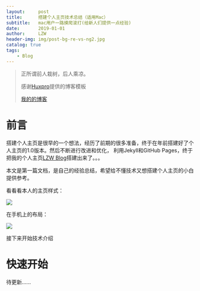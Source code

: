 ```yaml
---
layout:     post
title:      搭建个人主页技术总结（适用Mac）
subtitle:   mac用户一路摸爬滚打(给新人们提供一点经验)
date:       2019-01-01
author:     LZW
header-img: img/post-bg-re-vs-ng2.jpg
catalog: true
tags:
    - Blog
---
```


> 正所谓前人栽树，后人乘凉。
> 
> 感谢[Huxpro](https://github.com/huxpro)提供的博客模板
> 
> [我的的博客](http://qiubaiying.top)

# 前言
搭建个人主页是很早的一个想法，经历了前期的很多准备，终于在年前搭建好了个人主页的1.0版本。然后不断进行改进和优化，
利用Jekyll和GitHub Pages，终于把我的个人主页[LZW Blog](http://Lzw08.github.io)搭建出来了。。。

本文是第一篇文档，是自己的经验总结，希望给不懂技术又想搭建个人主页的小白提供参考。

看看看本人的主页样式：

[![](http://upload-images.jianshu.io/upload_images/2178672-51a2fe6fbe24d1cd.jpg?imageMogr2/auto-orient/strip%7CimageView2/2/w/1240)](http://qiubaiying.github.io/)

在手机上的布局：

[![](http://upload-images.jianshu.io/upload_images/2178672-d58bb45f9faedb70.jpg)](http://qiubaiying.github.io/)

接下来开始技术介绍

# 快速开始

待更新......
